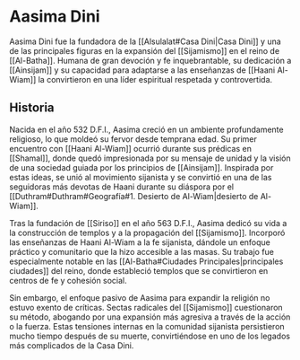 # Aasima Dini

Aasima Dini fue la fundadora de la [[Alsulalat#Casa Dini|Casa Dini]] y una de las principales figuras en la expansión del [[Sijamismo]] en el reino de [[Al-Batha]]. Humana de gran devoción y fe inquebrantable, su dedicación a [[Ainsijam]] y su capacidad para adaptarse a las enseñanzas de [[Haani Al-Wiam]] la convirtieron en una líder espiritual respetada y controvertida.

## Historia

Nacida en el año 532 D.F.I., Aasima creció en un ambiente profundamente religioso, lo que moldeó su fervor desde temprana edad. Su primer encuentro con [[Haani Al-Wiam]] ocurrió durante sus prédicas en [[Shamal]], donde quedó impresionada por su mensaje de unidad y la visión de una sociedad guiada por los principios de [[Ainsijam]]. Inspirada por estas ideas, se unió al movimiento sijanista y se convirtió en una de las seguidoras más devotas de Haani durante su diáspora por el [[Duthram#Duthram#Geografía#1. Desierto de Al-Wiam|desierto de Al-Wiam]].

Tras la fundación de [[Siriso]] en el año 563 D.F.I., Aasima dedicó su vida a la construcción de templos y a la propagación del [[Sijamismo]]. Incorporó las enseñanzas de Haani Al-Wiam a la fe sijanista, dándole un enfoque práctico y comunitario que la hizo accesible a las masas. Su trabajo fue especialmente notable en las [[Al-Batha#Ciudades Principales|principales ciudades]] del reino, donde estableció templos que se convirtieron en centros de fe y cohesión social.

Sin embargo, el enfoque pasivo de Aasima para expandir la religión no estuvo exento de críticas. Sectas radicales del [[Sijamismo]] cuestionaron su método, abogando por una expansión más agresiva a través de la acción o la fuerza. Estas tensiones internas en la comunidad sijanista persistieron mucho tiempo después de su muerte, convirtiéndose en uno de los legados más complicados de la Casa Dini.
